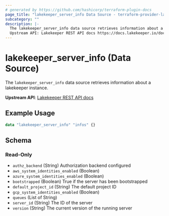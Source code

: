 ```yaml
---
# generated by https://github.com/hashicorp/terraform-plugin-docs
page_title: "lakekeeper_server_info Data Source - terraform-provider-lakekeeper"
subcategory: ""
description: |-
  The lakekeeper_server_info data source retrieves information about a lakekeeper instance.
  Upstream API: Lakekeeper REST API docs https://docs.lakekeeper.io/docs/nightly/api/management/#tag/server/operation/get_server_info
---
```


# lakekeeper_server_info (Data Source)

The `lakekeeper_server_info` data source retrieves information about a lakekeeper instance.

**Upstream API**: [Lakekeeper REST API docs](https://docs.lakekeeper.io/docs/nightly/api/management/#tag/server/operation/get_server_info)

## Example Usage

```terraform
data "lakekeeper_server_info" "infos" {}
```

<!-- schema generated by tfplugindocs -->
## Schema

### Read-Only

- `authz_backend` (String) Authorization backend configured
- `aws_system_identities_enabled` (Boolean)
- `azure_system_identities_enabled` (Boolean)
- `bootstrapped` (Boolean) True if the server has been bootstrapped
- `default_project_id` (String) The default project ID
- `gcp_system_identities_enabled` (Boolean)
- `queues` (List of String)
- `server_id` (String) The ID of the server
- `version` (String) The current version of the running server
